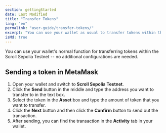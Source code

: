 ```yaml
---
section: gettingStarted
date: Last Modified
title: "Transfer Tokens"
lang: "en"
permalink: "user-guide/transfer-tokens/"
excerpt: "You can use your wallet as usual to transfer tokens within the Scroll Sepolia Testnet."
isMd: true
---
```


You can use your wallet's normal function for transferring tokens within the Scroll Sepolia Testnet -- no additional configurations are needed.

## Sending a token in MetaMask

1. Open your wallet and switch to **Scroll Sepolia Testnet**.
2. Click the **Send** button in the middle and type the address you want to transfer to in the text box.
3. Select the token in the **Asset** box and type the amount of token that you want to transfer.
4. Click the **Next** button and then click the **Confirm** button to send out the transaction.
5. After sending, you can find the transaction in the **Activity** tab in your wallet.
